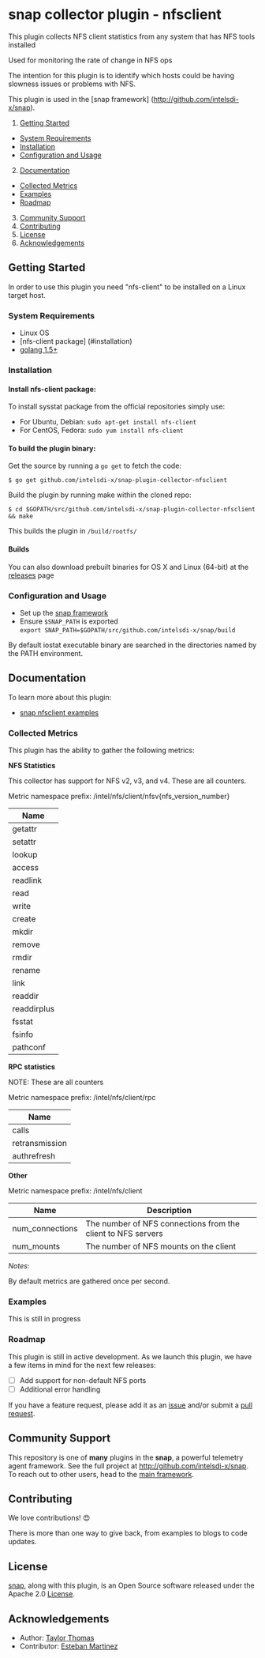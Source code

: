 <!--
http://www.apache.org/licenses/LICENSE-2.0.txt


Copyright 2015 Intel Corporation

Licensed under the Apache License, Version 2.0 (the "License");
you may not use this file except in compliance with the License.
You may obtain a copy of the License at

    http://www.apache.org/licenses/LICENSE-2.0

Unless required by applicable law or agreed to in writing, software
distributed under the License is distributed on an "AS IS" BASIS,
WITHOUT WARRANTIES OR CONDITIONS OF ANY KIND, either express or implied.
See the License for the specific language governing permissions and
limitations under the License.
-->

# snap collector plugin - nfsclient

This plugin collects NFS client statistics from any system that has NFS tools installed

Used for monitoring the rate of change in NFS ops 

The intention for this plugin is to identify which hosts could be having slowness issues or problems with NFS.

This plugin is used in the [snap framework] (http://github.com/intelsdi-x/snap).


1. [Getting Started](#getting-started)
  * [System Requirements](#system-requirements)
  * [Installation](#installation)
  * [Configuration and Usage](#configuration-and-usage)
2. [Documentation](#documentation)
  * [Collected Metrics](#collected-metrics)
  * [Examples](#examples)
  * [Roadmap](#roadmap)
3. [Community Support](#community-support)
4. [Contributing](#contributing)
5. [License](#license)
6. [Acknowledgements](#acknowledgements)

## Getting Started

In order to use this plugin you need "nfs-client" to be installed on a Linux target host.

### System Requirements

* Linux OS
* [nfs-client package] (#installation)
* [golang 1.5+](https://golang.org/dl/)

### Installation

#### Install nfs-client package:
To install sysstat package from the official repositories simply use:
- For Ubuntu, Debian: `sudo apt-get install nfs-client`
- For CentOS, Fedora: `sudo yum install nfs-client`

#### To build the plugin binary:
Get the source by running a `go get` to fetch the code:
```
$ go get github.com/intelsdi-x/snap-plugin-collector-nfsclient
```

Build the plugin by running make within the cloned repo:
```
$ cd $GOPATH/src/github.com/intelsdi-x/snap-plugin-collector-nfsclient && make
```
This builds the plugin in `/build/rootfs/`

#### Builds
You can also download prebuilt binaries for OS X and Linux (64-bit) at the [releases](https://github.com/intelsdi-x/snap-plugin-collector-nfsclient/releases) page

### Configuration and Usage
* Set up the [snap framework](https://github.com/intelsdi-x/snap/blob/master/README.md#getting-started)
* Ensure `$SNAP_PATH` is exported  
`export SNAP_PATH=$GOPATH/src/github.com/intelsdi-x/snap/build`

By default iostat executable binary are searched in the directories named by the PATH environment. 

## Documentation

To learn more about this plugin:

* [snap nfsclient examples](#examples)

### Collected Metrics
This plugin has the ability to gather the following metrics:

**NFS Statistics**

This collector has support for NFS v2, v3, and v4. These are all counters.

Metric namespace prefix: /intel/nfs/client/nfsv{nfs_version_number}

Name |
------------ |
getattr|
setattr|
lookup|
access|
readlink|
read|
write|
create|
mkdir|
remove|
rmdir|
rename|
link|
readdir|
readdirplus|
fsstat|
fsinfo|
pathconf|



**RPC statistics**

NOTE: These are all counters

Metric namespace prefix: /intel/nfs/client/rpc

Name |
------------ |
calls |
retransmission|
authrefresh|

**Other**

Metric namespace prefix: /intel/nfs/client

Name | Description
------------ | -------------
num_connections | The number of NFS connections from the client to NFS servers
num_mounts | The number of NFS mounts on the client

*Notes:*

By default metrics are gathered once per second.

### Examples
This is still in progress

### Roadmap
This plugin is still in active development. As we launch this plugin, we have a few items in mind for the next few releases:
- [ ] Add support for non-default NFS ports
- [ ] Additional error handling

If you have a feature request, please add it as an [issue](https://github.com/intelsdi-x/snap-plugin-collector-nfsclient/issues) 
and/or submit a [pull request](https://github.com/intelsdi-x/snap-plugin-collector-nfsclient/pulls).

## Community Support
This repository is one of **many** plugins in the **snap**, a powerful telemetry agent framework. See the full project at 
http://github.com/intelsdi-x/snap. To reach out to other users, head to the [main framework](https://github.com/intelsdi-x/snap#community-support).


## Contributing
We love contributions! :heart_eyes:

There is more than one way to give back, from examples to blogs to code updates.

## License

[snap](http://github.com/intelsdi-x/snap), along with this plugin, is an Open Source software released under the Apache 2.0 [License](LICENSE).


## Acknowledgements

* Author: [Taylor Thomas](https://github.com/thomastaylor312)
* Contributor: [Esteban Martinez](https://github.com/ecmartz)
